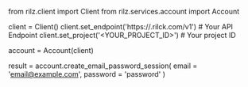 from rilz.client import Client
from rilz.services.account import Account

client = Client()
client.set_endpoint('https://<REGION>.rilck.com/v1') # Your API Endpoint
client.set_project('<YOUR_PROJECT_ID>') # Your project ID

account = Account(client)

result = account.create_email_password_session(
    email = 'email@example.com',
    password = 'password'
)
